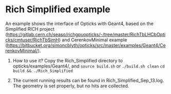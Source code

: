 # Rich Simplified example
An example shows the interface of Opticks with Geant4, based on the Simplified RICH project (https://gitlab.cern.ch/seaso/richgpuopticks/-/tree/master/RichTbLHCbOpticks/cmtuser/RichTbSimH) and CerenkovMinimal example (https://bitbucket.org/simoncblyth/opticks/src/master/examples/Geant4/CerenkovMinimal/).

1. How to use it? 
   Copy the Rich_Simplified directory to opticks/examples/Geant4/, and 
   `source build.sh` or `./build.sh clean` 
   `cd build && ./Rich_Simplified` 

2. The current running results can be found in Rich_Simplified_Sep_13.log. 
   The geometry is set properly, but no hits are collected. 
